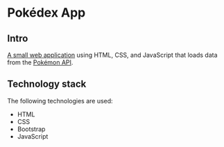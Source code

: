 # Pokédex App

## Intro
[A small web application](https://nejla-eh.github.io/simple-js-app/) using HTML, CSS, and JavaScript that loads
data from the [Pokémon API](https://pokeapi.co/).

## Technology stack
The following technologies are used:
- HTML
- CSS
- Bootstrap
- JavaScript
